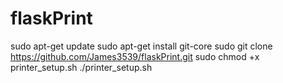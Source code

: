 # flaskPrint
sudo apt-get update
sudo apt-get install git-core
sudo git clone https://github.com/James3539/flaskPrint.git
sudo chmod +x printer_setup.sh
./printer_setup.sh


